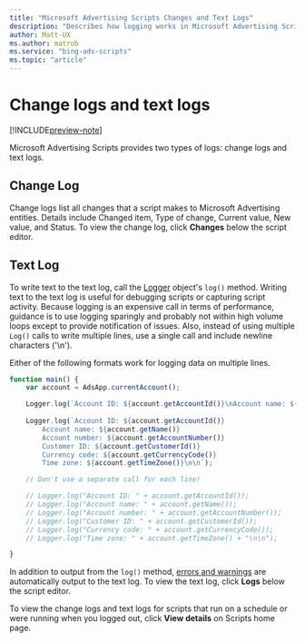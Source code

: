 ```yaml
---
title: "Microsoft Advertising Scripts Changes and Text Logs"
description: "Describes how logging works in Microsoft Advertising Scripts."
author: Matt-UX
ms.author: matrob
ms.service: "bing-ads-scripts"
ms.topic: "article"
---
```


# Change logs and text logs

[!INCLUDE[preview-note](../includes/preview-note.md)]

Microsoft Advertising Scripts provides two types of logs: change logs and text logs.

## Change Log
Change logs list all changes that a script makes to Microsoft Advertising entities. Details include Changed item, Type of change, Current value, New value, and Status. To view the change log, click **Changes** below the script editor.

## Text Log
To write text to the text log, call the [Logger](../reference/Logger.md) object's `log()` method. Writing text to the text log is useful for debugging scripts or capturing script activity. Because logging is an expensive call in terms of performance, guidance is to use logging sparingly and probably not within high volume loops except to provide notification of issues. Also, instead of using multiple `Log()` calls to write multiple lines, use a single call and include newline characters ('\n').

Either of the following formats work for logging data on multiple lines.

```javascript
function main() {
    var account = AdsApp.currentAccount();

    Logger.log(`Account ID: ${account.getAccountId()}\nAccount name: ${account.getName()}\nAccount number: ${account.getAccountNumber()}\nCustomer ID: ${account.getCustomerId()}\nCurrency code: ${account.getCurrencyCode()}\nTime zone: ${account.getTimeZone()}\n\n`);
    
    Logger.log(`Account ID: ${account.getAccountId()}
        Account name: ${account.getName()}
        Account number: ${account.getAccountNumber()}
        Customer ID: ${account.getCustomerId()}
        Currency code: ${account.getCurrencyCode()}
        Time zone: ${account.getTimeZone()}\n\n`);

    // Don't use a separate call for each line!

    // Logger.log("Account ID: " + account.getAccountId());
    // Logger.log("Account name: " + account.getName());
    // Logger.log("Account number: " + account.getAccountNumber());
    // Logger.log("Customer ID: " + account.getCustomerId());
    // Logger.log("Currency code: " + account.getCurrencyCode());
    // Logger.log("Time zone: " + account.getTimeZone() + "\n\n");

}
```

In addition to output from the `log()` method, [errors and warnings](./errors-and-warnings.md) are automatically output to the text log. To view the text log, click **Logs** below the script editor.

To view the change logs and text logs for scripts that run on a schedule or were running when you logged out, click **View details** on Scripts home page.
